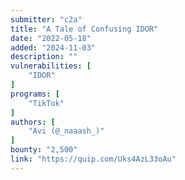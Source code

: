 ```yaml
---
submitter: "c2a"
title: "A Tale of Confusing IDOR"
date: "2022-05-18"
added: "2024-11-03"
description: ""
vulnerabilities: [
    "IDOR"
]
programs: [
    "TikTok"
]
authors: [
    "Avi (@_naaash_)"
]
bounty: "2,500"
link: "https://quip.com/Uks4AzL33oAu"
---
```




